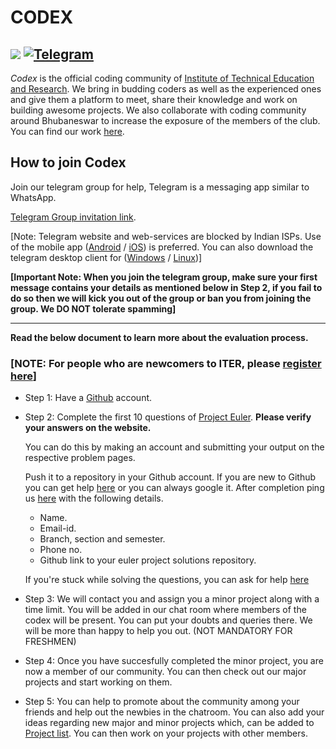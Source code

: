 # CODEX
![](https://img.shields.io/badge/codex-ITER-blue.svg?style=for-the-badge&colorB=00ccff&logo=github)
[![Telegram](https://img.shields.io/badge/telegram-join-blue.svg?longCache=true&colorB=00ccff&style=for-the-badge&logo=telegram)](https://t.me/codexinit)
---

*Codex* is the official coding community of [Institute of Technical Education and Research](http://iter.ac.in/).
We bring in budding coders as well as the experienced ones and give them a platform to meet, share their knowledge and work on building awesome projects.
We also collaborate with coding community around Bhubaneswar to increase the exposure of the members of the club.
You can find our work [here](https://github.com/codex-iter).

## How to join Codex
Join our telegram group for help, Telegram is a messaging app similar to WhatsApp.   


[Telegram Group invitation link](https://t.me/codexinit).

[Note: Telegram website and web-services are blocked by Indian ISPs. Use of the mobile app ([Android](https://play.google.com/store/apps/details?id=org.telegram.messenger&hl=en_US) / [iOS](https://itunes.apple.com/us/app/telegram-messenger/id686449807)) is preferred. You can also download the telegram desktop client for ([Windows](https://www.microsoft.com/en-us/p/telegram-desktop/9nztwsqntd0s?activetab=pivot:overviewtab) / [Linux](https://telegram.org/dl/desktop/linux))]

**[Important Note: When you join the telegram group, make sure your first message contains your details as mentioned below in Step 2, if you fail to do so then we will kick you out of the group or ban you from joining the group. We DO NOT tolerate spamming]**

---

**Read the below document to learn more about the evaluation process.**

### [NOTE: For people who are newcomers to ITER, please [register here](http://tiny.cc/codexreg)]

* Step 1: Have a [Github](https://github.com/) account.

* Step 2: Complete the first 10 questions of [Project Euler](https://projecteuler.net/archives).
	**Please verify your answers on the website.**
	
	You can do this by making an account and submitting your output on the respective problem pages.
	
	Push it to a repository in your Github account.
	If you are new to Github you can get help [here](https://help.github.com/) or you can always google it.
	After completion ping us [here](https://t.me/codexinit) with the following details.

	- Name.
	- Email-id.
	- Branch, section and semester. 
	- Phone no.
	- Github link to your euler project solutions repository.
	
	If you're stuck while solving the questions, you can ask for help [here](https://t.me/codexinit)

* Step 3: We will contact you and assign you a minor project along with a time limit.
	You will be added in our chat room where members of the codex will be present.
	You can put your doubts and queries there. We will be more than happy to help you out.
	(NOT MANDATORY FOR FRESHMEN)

* Step 4: Once you have succesfully completed the minor project, you are now a member of our community. You can then check out our major projects and start working on them.

* Step 5: You can help to promote about the community among your friends and help out the newbies in the chatroom.
	You can also add your ideas regarding new major and minor projects which, can be added to [Project list](https://github.com/codex-iter/project-ideas).
	You can then work on your projects with other members. 
